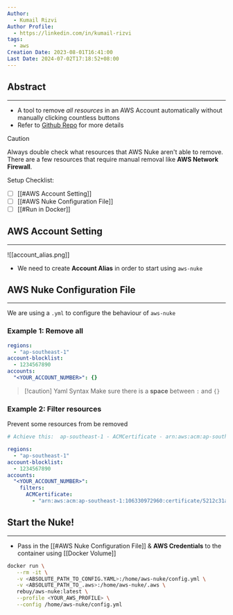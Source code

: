 ```yaml
---
Author:
  - Kumail Rizvi
Author Profile:
  - https://linkedin.com/in/kumail-rizvi
tags:
  - aws
Creation Date: 2023-08-01T16:41:00
Last Date: 2024-07-02T17:18:52+08:00
---
```

## Abstract
---
- A tool to remove *all resources* in an AWS Account automatically without manually clicking countless buttons 
- Refer to [Github Repo](https://github.com/rebuy-de/aws-nuke#caution) for more details

>[!CAUTION] 
> Always double check what resources that AWS Nuke aren't able to remove. There are a few resources that require manual removal like **AWS Network Firewall**.

Setup Checklist:
- [ ] [[#AWS Account Setting]]
- [ ] [[#AWS Nuke Configuration File]]
- [ ] [[#Run in Docker]]
## AWS Account Setting
---
![[account_alias.png]]
- We need to create **Account Alias** in order to start using `aws-nuke`




## AWS Nuke Configuration File
---
We are using a `.yml` to configure the behaviour of `aws-nuke`
### Example 1: Remove all
```yaml /<YOUR_ACCOUNT_NUMBER>/
regions:
  - "ap-southeast-1"
account-blocklist:
  - 1234567890
accounts:
  "<YOUR_ACCOUNT_NUMBER>": {}
```

>[!caution] Yaml Syntax
>Make sure there is a **space** between `:` and `{}`
### Example 2: Filter resources
Prevent some resources from be removed
```yaml /<YOUR_ACCOUNT_NUMBER>/ {9-11}
# Achieve this:  ap-southeast-1 - ACMCertificate - arn:aws:acm:ap-southeast-1:106330972960:certificate/5212c31a-94f1-4dc9-80a8-b72d8d6b2054 - [DomainName: "vault.yxy.ninja"] - filtered by config

regions:
  - "ap-southeast-1"
account-blocklist:
  - 1234567890
accounts:
  "<YOUR_ACCOUNT_NUMBER>":
    filters:
      ACMCertificate:
        - "arn:aws:acm:ap-southeast-1:106330972960:certificate/5212c31a-94f1-4dc9-80a8-b72d8d6b2054"
```

## Start the Nuke!
---
- Pass in the [[#AWS Nuke Configuration File]] & **AWS Credentials** to the container using [[Docker Volume]]
```bash /<ABSOLUTE_PATH_TO_CONFIG.YAML>/ /<ABSOLUTE_PATH_TO_.aws>/ /<YOUR_AWS_PROFILE>/
docker run \
   --rm -it \
   -v <ABSOLUTE_PATH_TO_CONFIG.YAML>:/home/aws-nuke/config.yml \
   -v <ABSOLUTE_PATH_TO_.aws>:/home/aws-nuke/.aws \
   rebuy/aws-nuke:latest \
   --profile <YOUR_AWS_PROFILE> \
   --config /home/aws-nuke/config.yml
```